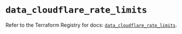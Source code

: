 # `data_cloudflare_rate_limits`

Refer to the Terraform Registry for docs: [`data_cloudflare_rate_limits`](https://registry.terraform.io/providers/cloudflare/cloudflare/5.9.0/docs/data-sources/rate_limits).
